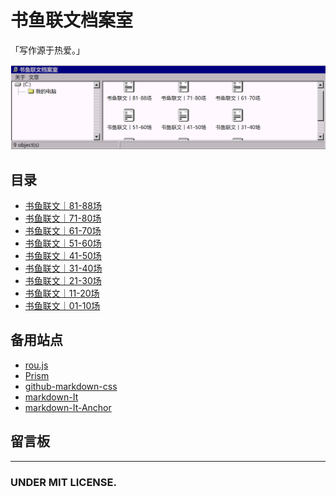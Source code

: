 # 书鱼联文档案室
「写作源于热爱。」

![preview](./assets/preview.png)   

## 目录
* [书鱼联文｜81-88场](/love/81-88.md)
* [书鱼联文｜71-80场](/warehouse/81-88.md)
* [书鱼联文｜61-70场](/warehouse/81-88.md)
* [书鱼联文｜51-60场](/warehouse/81-88.md)
* [书鱼联文｜41-50场](/warehouse/81-88.md)
* [书鱼联文｜31-40场](/warehouse/81-88.md)
* [书鱼联文｜21-30场](/warehouse/81-88.md)
* [书鱼联文｜11-20场](/warehouse/81-88.md)
* [书鱼联文｜01-10场](/warehouse/81-88.md)


## 备用站点  

* [rou.js](https://github.com/SomeBottle/rou.js)  
* [Prism](https://github.com/PrismJS/prism)  
* [github-markdown-css](https://github.com/sindresorhus/github-markdown-css)  
* [markdown-It](https://github.com/markdown-it/markdown-it)  
* [markdown-It-Anchor](https://github.com/valeriangalliat/markdown-it-anchor)  

## 留言板
<div id="waline"></div>

------
### UNDER MIT LICENSE.